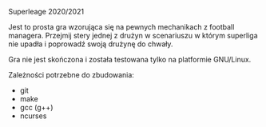 Superleage 2020/2021

Jest to prosta gra wzorująca się na pewnych mechanikach z football managera.
Przejmij stery jednej z drużyn w scenariuszu w którym superliga nie upadła i poprowadź swoją drużynę do chwały.

Gra nie jest skończona i została testowana tylko na platformie GNU/Linux.

Zależności potrzebne do zbudowania:
+ git
+ make
+ gcc (g++)
+ ncurses

